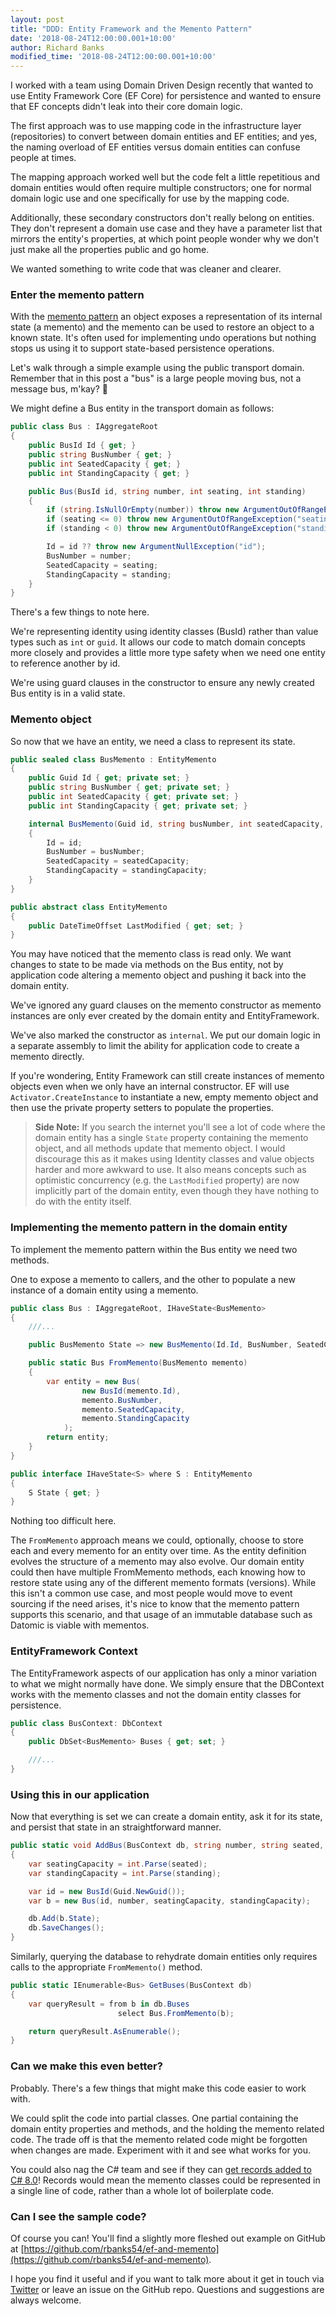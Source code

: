 ```yaml
---
layout: post
title: "DDD: Entity Framework and the Memento Pattern" 
date: '2018-08-24T12:00:00.001+10:00'
author: Richard Banks
modified_time: '2018-08-24T12:00:00.001+10:00'
---
```


I worked with a team using Domain Driven Design recently that wanted to use Entity Framework Core (EF Core) for persistence and wanted to ensure that EF concepts didn't leak into their core domain logic.

The first approach was to use mapping code in the infrastructure layer (repositories) to convert between domain entities and EF entities; and yes, the naming overload of EF entities versus domain entities can confuse people at times.

The mapping approach worked well but the code felt a little repetitious and domain entities would often require multiple constructors; one for normal domain logic use and one specifically for use by the mapping code.

Additionally, these secondary constructors don't really belong on entities. They don't represent a domain use case and they have a parameter list that mirrors the entity's properties, at which point people wonder why we don't just make all the properties public and go home.

We wanted something to write code that was cleaner and clearer.

### Enter the memento pattern

With the [memento pattern](https://en.wikipedia.org/wiki/Memento_pattern) an object exposes a representation of its internal state (a memento) and the memento can be used to restore an object to a known state. It's often used for implementing undo operations but nothing stops us using it to support state-based persistence operations.

Let's walk through a simple example using the public transport domain. Remember that in this post a "bus" is a large people moving bus, not a message bus, m'kay? 🙂

We might define a Bus entity in the transport domain as follows:

```cs
public class Bus : IAggregateRoot
{
    public BusId Id { get; }
    public string BusNumber { get; }
    public int SeatedCapacity { get; }
    public int StandingCapacity { get; }

    public Bus(BusId id, string number, int seating, int standing)
    {
        if (string.IsNullOrEmpty(number)) throw new ArgumentOutOfRangeException("number", "bus number must be supplied");
        if (seating <= 0) throw new ArgumentOutOfRangeException("seating");
        if (standing < 0) throw new ArgumentOutOfRangeException("standing");

        Id = id ?? throw new ArgumentNullException("id");
        BusNumber = number;
        SeatedCapacity = seating;
        StandingCapacity = standing;
    }
}
```

There's a few things to note here.

We're representing identity using identity classes (BusId) rather than value types such as `int` or `guid`. It allows our code to match domain concepts more closely and provides a little more type safety when we need one entity to reference another by id.

We're using guard clauses in the constructor to ensure any newly created Bus entity is in a valid state.

### Memento object

So now that we have an entity, we need a class to represent its state.

```cs
public sealed class BusMemento : EntityMemento
{
    public Guid Id { get; private set; }
    public string BusNumber { get; private set; }
    public int SeatedCapacity { get; private set; }
    public int StandingCapacity { get; private set; }

    internal BusMemento(Guid id, string busNumber, int seatedCapacity, int standingCapacity)
    {
        Id = id;
        BusNumber = busNumber;
        SeatedCapacity = seatedCapacity;
        StandingCapacity = standingCapacity;
    }
}

public abstract class EntityMemento
{
    public DateTimeOffset LastModified { get; set; }
}
```

You may have noticed that the memento class is read only. We want changes to state to be made via methods on the Bus entity, not by application code altering a memento object and pushing it back into the domain entity.

We've ignored any guard clauses on the memento constructor as memento instances are only ever created by the domain entity and EntityFramework.

We've also marked the constructor as `internal`. We put our domain logic in a separate assembly to limit the ability for application code to create a memento directly.

If you're wondering, Entity Framework can still create instances of memento objects even when we only have an internal constructor. EF will use `Activator.CreateInstance` to instantiate a new, empty memento object and then use the private property setters to populate the properties.

> **Side Note:** If you search the internet you'll see a lot of code where the domain entity has a single `State` property containing the memento object, and all methods update that memento object. I would discourage this as it makes using Identity classes and value objects harder and more awkward to use. It also means concepts such as optimistic concurrency (e.g. the `LastModified` property) are now implicitly part of the domain entity, even though they have nothing to do with the entity itself.

### Implementing the memento pattern in the domain entity

To implement the memento pattern within the Bus entity we need two methods.

One to expose a memento to callers, and the other to populate a new instance of a domain entity using a memento.

```cs
public class Bus : IAggregateRoot, IHaveState<BusMemento>
{
    ///...

    public BusMemento State => new BusMemento(Id.Id, BusNumber, SeatedCapacity, StandingCapacity);

    public static Bus FromMemento(BusMemento memento)
    {
        var entity = new Bus(
                new BusId(memento.Id),
                memento.BusNumber,
                memento.SeatedCapacity,
                memento.StandingCapacity
            );
        return entity;
    }
}

public interface IHaveState<S> where S : EntityMemento
{
    S State { get; }
}
```

Nothing too difficult here.

The `FromMemento` approach means we could, optionally, choose to store each and every memento for an entity over time. As the entity definition evolves the structure of a memento may also evolve. Our domain entity could then have multiple FromMemento methods, each knowing how to restore state using any of the different memento formats (versions). While this isn't a common use case, and most people would move to event sourcing if the need arises, it's nice to know that the memento pattern supports this scenario, and that usage of an immutable database such as Datomic is viable with mementos.

### EntityFramework Context

The EntityFramework aspects of our application has only a minor variation to what we might normally have done. We simply ensure that the DBContext works with the memento classes and not the domain entity classes for persistence.

```cs
public class BusContext: DbContext
{
    public DbSet<BusMemento> Buses { get; set; }

    ///...
}
```

### Using this in our application

Now that everything is set we can create a domain entity, ask it for its state, and persist that state in an straightforward manner.

```cs
public static void AddBus(BusContext db, string number, string seated, string standing)
{
    var seatingCapacity = int.Parse(seated);
    var standingCapacity = int.Parse(standing);

    var id = new BusId(Guid.NewGuid());
    var b = new Bus(id, number, seatingCapacity, standingCapacity);

    db.Add(b.State);
    db.SaveChanges();
}
```

Similarly, querying the database to rehydrate domain entities only requires calls to the appropriate `FromMemento()` method. 

```cs
public static IEnumerable<Bus> GetBuses(BusContext db)
{
    var queryResult = from b in db.Buses
                        select Bus.FromMemento(b);

    return queryResult.AsEnumerable();
}
```

### Can we make this even better?

Probably. There's a few things that might make this code easier to work with.

We could split the code into partial classes. One partial containing the domain entity properties and methods, and the holding the memento related code. The trade off is that the memento related code might be forgotten when changes are made. Experiment with it and see what works for you.

You could also nag the C# team and see if they can [get records added to C# 8.0](https://github.com/dotnet/csharplang/issues/39)! Records would mean the memento classes could be represented in a single line of code, rather than a whole lot of boilerplate code. 

### Can I see the sample code?

Of course you can! You'll find a slightly more fleshed out example on GitHub at [https://github.com/rbanks54/ef-and-memento](https://github.com/rbanks54/ef-and-memento).

I hope you find it useful and if you want to talk more about it get in touch via [Twitter](https://twitter.com/rbanks54) or leave an issue on the GitHub repo. Questions and suggestions are always welcome.